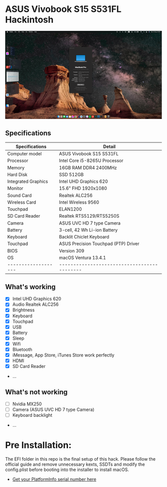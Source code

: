 # ASUS Vivobook S15 S531FL Hackintosh
![Alt text](https://raw.githubusercontent.com/khuonghung/ASUS-S531FL-Hackintosh-OpenCore/master/info.png "ASUS Vivobook S15 S531FL Hackintosh")

## Specifications
| Specifications | Detail                                                  |
| ------------------- | ------------------------------------------- |
| Computer model      | ASUS Vivobook S15 S531FL                   |
| Processor           | Intel Core i5-8265U Processor              |
| Memory              | 16GB RAM DDR4 2400MHz                      |
| Hard Disk           | SSD 512GB                                  |
| Integrated Graphics | Intel UHD Graphics 620                     |
| Monitor             | 15.6" FHD 1920x1080                        |
| Sound Card          | Realtek ALC256                             |
| Wireless Card       | Intel Wireless 9560                         |
| Touchpad            | ELAN1200                                    |
| SD Card Reader      | Realtek RTS5129/RTS5250S                   |
| Camera              | ASUS UVC HD 7 type Camera                   |
| Battery             | 3-cell, 42 Wh Li-ion Battery               |
| Keyboard            | Backlit Chiclet Keyboard                   |
| Touchpad            | ASUS Precision Touchpad (PTP) Driver        |
| BIOS                | Version 309                                |
| OS                  | macOS Ventura 13.4.1                       |
| ------------------- | ------------------------------------------- |

## What's working
- [x] Intel UHD Graphics 620
- [x] Audio Realtek ALC256
- [x] Brightness
- [x] Keyboard
- [x] Touchpad
- [x] USB
- [x] Battery
- [x] Sleep
- [x] Wifi
- [x] Bluetooth
- [x] iMessage, App Store, iTunes Store work perfectly
- [x] HDMI
- [x] SD Card Reader
- ...

## What's not working
- [ ] Nvidia MX250
- [ ] Camera (ASUS UVC HD 7 type Camera)
- [ ] Keyboard backlight
- ...

# Pre Installation:
The EFI folder in this repo is the final setup of this hack. Please follow the official guide and remove unnecessary kexts, SSDTs and modify the config.plist before booting into the installer to install macOS.

- [Get your PlatformInfo serial number here](https://github.com/corpnewt/GenSMBIOS)
